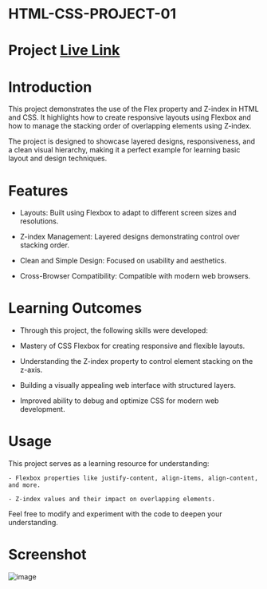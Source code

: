 # HTML-CSS-PROJECT-01

# Project  [Live Link](https://html-css-project-01-drab.vercel.app/)

# Introduction

This project demonstrates the use of the Flex property and Z-index in HTML and CSS. It highlights how to create responsive layouts using Flexbox and how to manage the stacking order of overlapping elements using Z-index.

The project is designed to showcase layered designs, responsiveness, and a clean visual hierarchy, making it a perfect example for learning basic layout and design techniques.

# Features

- Layouts: Built using Flexbox to adapt to different screen sizes and resolutions.

- Z-index Management: Layered designs demonstrating control over stacking order.

- Clean and Simple Design: Focused on usability and aesthetics.

- Cross-Browser Compatibility: Compatible with modern web browsers.

# Learning Outcomes

- Through this project, the following skills were developed:

- Mastery of CSS Flexbox for creating responsive and flexible layouts.

- Understanding the Z-index property to control element stacking on the z-axis.

- Building a visually appealing web interface with structured layers.

- Improved ability to debug and optimize CSS for modern web development.

# Usage

This project serves as a learning resource for understanding:

    - Flexbox properties like justify-content, align-items, align-content, and more.

    - Z-index values and their impact on overlapping elements.

Feel free to modify and experiment with the code to deepen your understanding.

# Screenshot

![image](Screenshot.png)
